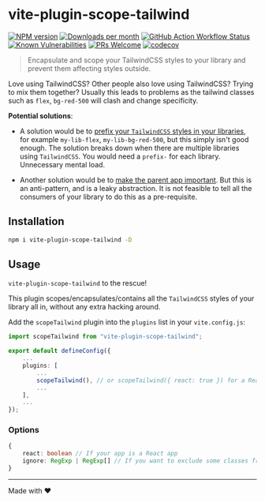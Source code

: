 # vite-plugin-scope-tailwind

[![NPM version][npm-image]][npm-url]
[![Downloads per month][downloads-image]][downloads-url]
[![GitHub Action Workflow Status][github-actions-workflow-image]][github-actions-workflow-url]
[![Known Vulnerabilities][snky-image]][snky-url]
[![PRs Welcome][pr-image]][pr-url]
[![codecov][codecov-image]][codecov-url]

> Encapsulate and scope your TailwindCSS styles to your library and prevent them affecting styles outside.

Love using TailwindCSS? Other people also love using TailwindCSS? Trying to mix them together? Usually this leads to problems as the tailwind classes such as `flex`, `bg-red-500` will clash and change specificity.

**Potential solutions**:

- A solution would be to [prefix your `TailwindCSS` styles in your libraries](https://stackoverflow.com/a/63770585), for example `my-lib-flex`, `my-lib-bg-red-500`, but this simply isn't good enough. The solution breaks down when there are multiple libraries using `TailwindCSS`. You would need a `prefix-` for each library. Unnecessary mental load.

- Another solution would be to [make the parent app important](https://stackoverflow.com/a/65907678). But this is an anti-pattern, and is a leaky abstraction. It is not feasible to tell all the consumers of your library to do this as a pre-requisite.

## Installation

```bash
npm i vite-plugin-scope-tailwind -D
```

## Usage

`vite-plugin-scope-tailwind` to the rescue!

This plugin scopes/encapsulates/contains all the `TailwindCSS` styles of your library all in, without any extra hacking around.

Add the `scopeTailwind` plugin into the `plugins` list in your `vite.config.js`:

```ts
import scopeTailwind from "vite-plugin-scope-tailwind";

export default defineConfig({
    ...
    plugins: [
        ...
        scopeTailwind(), // or scopeTailwind({ react: true }) for a React app
        ...
    ],
    ...
});
```

### Options

```ts
{
    react: boolean // If your app is a React app
    ignore: RegExp | RegExp[] // If you want to exclude some classes from being scoped
}
```

---

Made with ❤️

[npm-image]: https://badge.fury.io/js/vite-plugin-scope-tailwind.svg
[npm-url]: https://npmjs.org/package/vite-plugin-scope-tailwind
[downloads-image]: https://img.shields.io/npm/dm/vite-plugin-scope-tailwind.svg
[downloads-url]: https://npmjs.org/package/vite-plugin-scope-tailwind
[github-actions-workflow-image]: https://github.com/dolanmiu/vite-plugin-scope-tailwind/workflows/Tests%20&%20Build/badge.svg
[github-actions-workflow-url]: https://github.com/dolanmiu/vite-plugin-scope-tailwind/actions
[snky-image]: https://snyk.io/test/github/dolanmiu/vite-plugin-scope-tailwind/badge.svg
[snky-url]: https://snyk.io/test/github/dolanmiu/vite-plugin-scope-tailwind
[pr-image]: https://img.shields.io/badge/PRs-welcome-brightgreen.svg
[pr-url]: http://makeapullrequest.com
[codecov-image]: https://codecov.io/gh/dolanmiu/vite-plugin-scope-tailwind/branch/master/graph/badge.svg
[codecov-url]: https://codecov.io/gh/dolanmiu/vite-plugin-scope-tailwind
